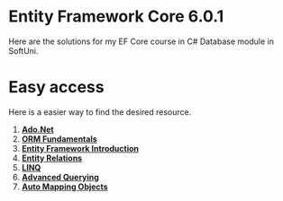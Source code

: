# Entity Framework Core 6.0.1
Here are the solutions for my EF Core course in C# Database module in SoftUni.

# Easy access
Here is a easier way to find the desired resource.
1. [**Ado.Net**](https://github.com/StanchosCodes/SoftUni-Entity-Framework-Core/tree/main/AdoNet)
2. [**ORM Fundamentals**](https://github.com/StanchosCodes/SoftUni-Entity-Framework-Core/tree/main/ORM%20Fundamentals)
3. [**Entity Framework Introduction**](https://github.com/StanchosCodes/SoftUni-Entity-Framework-Core/tree/main/EntityFrameworkIntroduction)
4. [**Entity Relations**](https://github.com/StanchosCodes/SoftUni-Entity-Framework-Core/tree/main/EntityRelations)
5. [**LINQ**](https://github.com/StanchosCodes/SoftUni-Entity-Framework-Core/tree/main/LINQ)
6. [**Advanced Querying**](https://github.com/StanchosCodes/SoftUni-Entity-Framework-Core/tree/main/AdvancedQuerying)
7. [**Auto Mapping Objects**](https://github.com/StanchosCodes/SoftUni-Entity-Framework-Core/tree/main/AutoMappingObjects)

